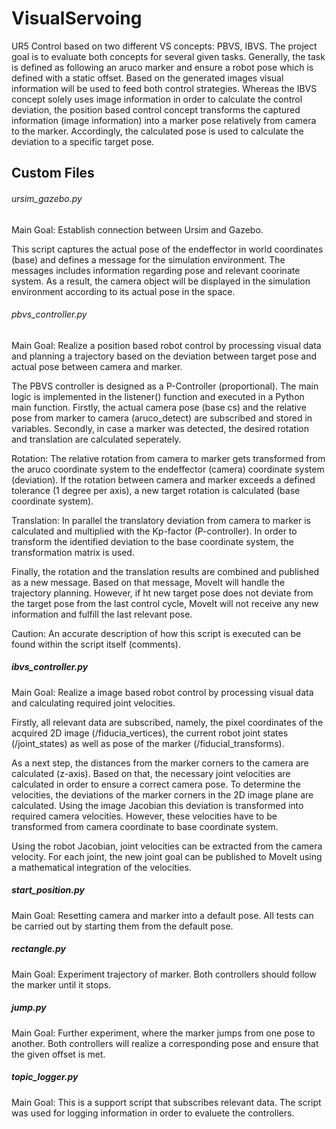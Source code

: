 # VisualServoing
UR5 Control based on two different VS concepts: PBVS, IBVS.
The project goal is to evaluate both concepts for several given tasks. Generally, the task is defined as following an aruco marker and ensure a robot pose which is defined with a static offset. Based on the generated images visual information will be used to feed both control strategies. 
Whereas the IBVS concept solely uses image information in order to calculate the control deviation, the position based control concept transforms the captured information (image information) into a marker pose relatively from camera to the marker. Accordingly, the calculated pose is used to calculate the deviation to a specific target pose.  

## Custom Files 

###### ursim_gazebo.py

Main Goal: Establish connection between Ursim and Gazebo. 

This script captures the actual pose of the endeffector in world coordinates (base) and defines a message for the simulation environment. The messages includes information regarding pose and relevant coorinate system. As a result, the camera object will be displayed in the simulation environment according to its actual pose in the space.

###### pbvs_controller.py

Main Goal: Realize a position based robot control by processing visual data and planning a trajectory based on the deviation between target pose and actual pose between camera and marker.

The PBVS controller is designed as a P-Controller (proportional). The main logic is implemented in the listener() function and executed in a Python main function. Firstly, the actual camera pose (base cs) and the relative pose from marker to camera (aruco_detect) are subscribed and stored in variables. Secondly, in case a marker was detected, the desired rotation and translation are calculated seperately.

Rotation: The relative rotation from camera to marker gets transformed from the aruco coordinate system to the endeffector (camera) coordinate system (deviation). If the rotation between camera and marker exceeds a defined tolerance (1 degree per axis), a new target rotation is calculated (base coordinate system). 

Translation: In parallel the translatory deviation from camera to marker is calculated and multiplied with the Kp-factor (P-controller). In order to transform the identified deviation to the base coordinate system, the transformation matrix is used. 

Finally, the rotation and the translation results are combined and published as a new message. Based on that message, MoveIt will handle the trajectory planning. However, if ht new target pose does not deviate from the target pose from the last control cycle, MoveIt will not receive any new information and fulfill the last relevant pose. 

Caution: An accurate description of how this script is executed can be found within the script itself (comments).

##### ibvs_controller.py

Main Goal: Realize a image based robot control by processing visual data and calculating required joint velocities.

Firstly, all relevant data are subscribed, namely, the pixel coordinates of the acquired 2D image (/fiducia_vertices), the current robot joint states (/joint_states) as well as pose of the marker (/fiducial_transforms).

As a next step, the distances from the marker corners to the camera are calculated (z-axis). Based on that, the necessary joint velocities are calculated in order to ensure a correct camera pose. To determine the velocities, the deviations of the marker corners in the 2D image plane are calculated. Using the image Jacobian this deviation is transformed into required camera velocities. However, these velocities have to be transformed from camera coordinate to base coordinate system. 

Using the robot Jacobian, joint velocities can be extracted from the camera velocity. For each joint, the new joint goal can be published to MoveIt using a mathematical integration of the velocities. 

##### start_position.py

Main Goal: Resetting camera and marker into a default pose. All tests can be carried out by starting them from the default pose.

##### rectangle.py

Main Goal: Experiment trajectory of marker. Both controllers should follow the marker until it stops. 

##### jump.py

Main Goal:  Further experiment, where the marker jumps from one pose to another. Both controllers will realize a corresponding pose and ensure that the given offset is met. 

##### topic_logger.py

Main Goal: This is a support script that subscribes relevant data. The script was used for logging information in order to evaluete the controllers. 

